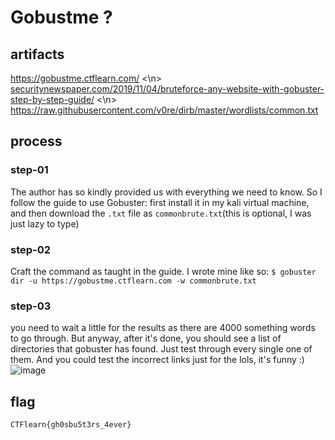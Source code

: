 # Gobustme ?
## artifacts
<a href="https://gobustme.ctflearn.com/">https://gobustme.ctflearn.com/</a> <\n>
<a href="https://www.securitynewspaper.com/2019/11/04/bruteforce-any-website-with-gobuster-step-by-step-guide/">securitynewspaper.com/2019/11/04/bruteforce-any-website-with-gobuster-step-by-step-guide/</a> <\n>
<a href="https://raw.githubusercontent.com/v0re/dirb/master/wordlists/common.txt">https://raw.githubusercontent.com/v0re/dirb/master/wordlists/common.txt</a>
## process
### step-01
The author has so kindly provided us with everything we need to know. So I follow the guide to use Gobuster: first install it in my kali virtual machine, and then download the `.txt` file as `commonbrute.txt`(this is optional, I was just lazy to type)
### step-02 
Craft the command as taught in the guide. I wrote mine like so: `$ gobuster dir -u https://gobustme.ctflearn.com -w commonbrute.txt`
### step-03
you need to wait a little for the results as there are 4000 something words to go through. But anyway, after it's done, you should see a list of directories that gobuster has found. Just test through every single one of them. And you could test the incorrect links just for the lols, it's funny :)
![image](https://github.com/functionpdf/CTFlearn/assets/102633295/57e64f8c-3e1b-47f8-b6f0-7cf4b5fb1aa1)
## flag
`CTFlearn{gh0sbu5t3rs_4ever}`
